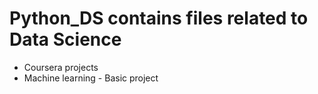 # Python_DS contains files related to Data Science

 - Coursera projects
 - Machine learning - Basic project


